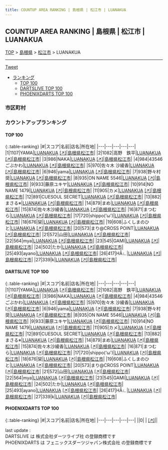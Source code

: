```yaml
---
title: COUNTUP AREA RANKING | 島根県 | 松江市 | LUANAKUA
---
```

## COUNTUP AREA RANKING | 島根県 | 松江市 | LUANAKUA

[TOP](/darts/rank/) > [島根県](/darts/rank/島根県/) > [松江市](/darts/rank/島根県/松江市/) > LUANAKUA

___

<a href="https://twitter.com/share?ref_src=twsrc%5Etfw" data-text="COUNTUP AREA RANKING | 島根県松江市LUANAKUA" class="twitter-share-button" data-hashtags="DARTSLIVE,PHOENIXDARTS,darts,ダーツ" data-show-count="false">Tweet</a>

* [ランキング](#カウントアップランキング)
    * [TOP 100](#top-100)
    * [DARTSLIVE TOP 100](#dartslive-top-100)
    * [PHOENIXDARTS TOP 100](#phoenixdarts-top-100)

### 市区町村

<ul>

</ul>

### カウントアップランキング

#### TOP 100



{:.table-ranking}
|#|スコア|名前|店名|所在地|
|---|---|---|---|---|
|1|1107|<span class="rank-name-dl">YAMA</span>|<a href="/darts/rank/shops/3e73dd2918bd2e6d774c926eb736cb5a.html">LUANAKUA</a> <a href="https://search.dartslive.com/jp/shop/3e73dd2918bd2e6d774c926eb736cb5a">[↗]</a>|<a href="/darts/rank/島根県/松江市">島根県松江市</a>|
|2|1082|<span class="rank-name-dl">高野　鉄平</span>|<a href="/darts/rank/shops/3e73dd2918bd2e6d774c926eb736cb5a.html">LUANAKUA</a> <a href="https://search.dartslive.com/jp/shop/3e73dd2918bd2e6d774c926eb736cb5a">[↗]</a>|<a href="/darts/rank/島根県/松江市">島根県松江市</a>|
|3|986|<span class="rank-name-dl">NAKA</span>|<a href="/darts/rank/shops/3e73dd2918bd2e6d774c926eb736cb5a.html">LUANAKUA</a> <a href="https://search.dartslive.com/jp/shop/3e73dd2918bd2e6d774c926eb736cb5a">[↗]</a>|<a href="/darts/rank/島根県/松江市">島根県松江市</a>|
|4|984|<span class="rank-name-dl">43546 ごぶかわ</span>|<a href="/darts/rank/shops/3e73dd2918bd2e6d774c926eb736cb5a.html">LUANAKUA</a> <a href="https://search.dartslive.com/jp/shop/3e73dd2918bd2e6d774c926eb736cb5a">[↗]</a>|<a href="/darts/rank/島根県/松江市">島根県松江市</a>|
|5|970|<span class="rank-name-dl">佐々木 沙綾香</span>|<a href="/darts/rank/shops/3e73dd2918bd2e6d774c926eb736cb5a.html">LUANAKUA</a> <a href="https://search.dartslive.com/jp/shop/3e73dd2918bd2e6d774c926eb736cb5a">[↗]</a>|<a href="/darts/rank/島根県/松江市">島根県松江市</a>|
|6|946|<span class="rank-name-dl">yama</span>|<a href="/darts/rank/shops/3e73dd2918bd2e6d774c926eb736cb5a.html">LUANAKUA</a> <a href="https://search.dartslive.com/jp/shop/3e73dd2918bd2e6d774c926eb736cb5a">[↗]</a>|<a href="/darts/rank/島根県/松江市">島根県松江市</a>|
|7|938|<span class="rank-name-dl">野々村　奨</span>|<a href="/darts/rank/shops/3e73dd2918bd2e6d774c926eb736cb5a.html">LUANAKUA</a> <a href="https://search.dartslive.com/jp/shop/3e73dd2918bd2e6d774c926eb736cb5a">[↗]</a>|<a href="/darts/rank/島根県/松江市">島根県松江市</a>|
|8|935|<span class="rank-name-dl">ON NAME 5546</span>|<a href="/darts/rank/shops/3e73dd2918bd2e6d774c926eb736cb5a.html">LUANAKUA</a> <a href="https://search.dartslive.com/jp/shop/3e73dd2918bd2e6d774c926eb736cb5a">[↗]</a>|<a href="/darts/rank/島根県/松江市">島根県松江市</a>|
|9|933|<span class="rank-name-dl">藤原ユキヤ</span>|<a href="/darts/rank/shops/3e73dd2918bd2e6d774c926eb736cb5a.html">LUANAKUA</a> <a href="https://search.dartslive.com/jp/shop/3e73dd2918bd2e6d774c926eb736cb5a">[↗]</a>|<a href="/darts/rank/島根県/松江市">島根県松江市</a>|
|10|914|<span class="rank-name-dl">NO NAME 1479</span>|<a href="/darts/rank/shops/3e73dd2918bd2e6d774c926eb736cb5a.html">LUANAKUA</a> <a href="https://search.dartslive.com/jp/shop/3e73dd2918bd2e6d774c926eb736cb5a">[↗]</a>|<a href="/darts/rank/島根県/松江市">島根県松江市</a>|
|11|905|<span class="rank-name-dl">カメ</span>|<a href="/darts/rank/shops/3e73dd2918bd2e6d774c926eb736cb5a.html">LUANAKUA</a> <a href="https://search.dartslive.com/jp/shop/3e73dd2918bd2e6d774c926eb736cb5a">[↗]</a>|<a href="/darts/rank/島根県/松江市">島根県松江市</a>|
|12|891|<span class="rank-name-dl">CUESOUL SECRET</span>|<a href="/darts/rank/shops/3e73dd2918bd2e6d774c926eb736cb5a.html">LUANAKUA</a> <a href="https://search.dartslive.com/jp/shop/3e73dd2918bd2e6d774c926eb736cb5a">[↗]</a>|<a href="/darts/rank/島根県/松江市">島根県松江市</a>|
|13|882|<span class="rank-name-dl">まさる※</span>|<a href="/darts/rank/shops/3e73dd2918bd2e6d774c926eb736cb5a.html">LUANAKUA</a> <a href="https://search.dartslive.com/jp/shop/3e73dd2918bd2e6d774c926eb736cb5a">[↗]</a>|<a href="/darts/rank/島根県/松江市">島根県松江市</a>|
|14|879|<span class="rank-name-dl">まめ</span>|<a href="/darts/rank/shops/3e73dd2918bd2e6d774c926eb736cb5a.html">LUANAKUA</a> <a href="https://search.dartslive.com/jp/shop/3e73dd2918bd2e6d774c926eb736cb5a">[↗]</a>|<a href="/darts/rank/島根県/松江市">島根県松江市</a>|
|15|874|<span class="rank-name-dl">佐々木沙綾香</span>|<a href="/darts/rank/shops/3e73dd2918bd2e6d774c926eb736cb5a.html">LUANAKUA</a> <a href="https://search.dartslive.com/jp/shop/3e73dd2918bd2e6d774c926eb736cb5a">[↗]</a>|<a href="/darts/rank/島根県/松江市">島根県松江市</a>|
|16|871|<span class="rank-name-dl">まつむら</span>|<a href="/darts/rank/shops/3e73dd2918bd2e6d774c926eb736cb5a.html">LUANAKUA</a> <a href="https://search.dartslive.com/jp/shop/3e73dd2918bd2e6d774c926eb736cb5a">[↗]</a>|<a href="/darts/rank/島根県/松江市">島根県松江市</a>|
|17|720|<span class="rank-name-dl">shippo(&#x27;ω&#x27;)</span>|<a href="/darts/rank/shops/3e73dd2918bd2e6d774c926eb736cb5a.html">LUANAKUA</a> <a href="https://search.dartslive.com/jp/shop/3e73dd2918bd2e6d774c926eb736cb5a">[↗]</a>|<a href="/darts/rank/島根県/松江市">島根県松江市</a>|
|18|676|<span class="rank-name-dl">栞</span>|<a href="/darts/rank/shops/3e73dd2918bd2e6d774c926eb736cb5a.html">LUANAKUA</a> <a href="https://search.dartslive.com/jp/shop/3e73dd2918bd2e6d774c926eb736cb5a">[↗]</a>|<a href="/darts/rank/島根県/松江市">島根県松江市</a>|
|19|608|<span class="rank-name-dl">ふくしまのひと</span>|<a href="/darts/rank/shops/3e73dd2918bd2e6d774c926eb736cb5a.html">LUANAKUA</a> <a href="https://search.dartslive.com/jp/shop/3e73dd2918bd2e6d774c926eb736cb5a">[↗]</a>|<a href="/darts/rank/島根県/松江市">島根県松江市</a>|
|20|573|<span class="rank-name-dl">まり@CROSS POINT</span>|<a href="/darts/rank/shops/3e73dd2918bd2e6d774c926eb736cb5a.html">LUANAKUA</a> <a href="https://search.dartslive.com/jp/shop/3e73dd2918bd2e6d774c926eb736cb5a">[↗]</a>|<a href="/darts/rank/島根県/松江市">島根県松江市</a>|
|21|572|<span class="rank-name-dl">山田</span>|<a href="/darts/rank/shops/3e73dd2918bd2e6d774c926eb736cb5a.html">LUANAKUA</a> <a href="https://search.dartslive.com/jp/shop/3e73dd2918bd2e6d774c926eb736cb5a">[↗]</a>|<a href="/darts/rank/島根県/松江市">島根県松江市</a>|
|22|564|<span class="rank-name-dl">mya</span>|<a href="/darts/rank/shops/3e73dd2918bd2e6d774c926eb736cb5a.html">LUANAKUA</a> <a href="https://search.dartslive.com/jp/shop/3e73dd2918bd2e6d774c926eb736cb5a">[↗]</a>|<a href="/darts/rank/島根県/松江市">島根県松江市</a>|
|23|545|<span class="rank-name-dl">GAMI</span>|<a href="/darts/rank/shops/3e73dd2918bd2e6d774c926eb736cb5a.html">LUANAKUA</a> <a href="https://search.dartslive.com/jp/shop/3e73dd2918bd2e6d774c926eb736cb5a">[↗]</a>|<a href="/darts/rank/島根県/松江市">島根県松江市</a>|
|24|502|<span class="rank-name-dl">たか</span>|<a href="/darts/rank/shops/3e73dd2918bd2e6d774c926eb736cb5a.html">LUANAKUA</a> <a href="https://search.dartslive.com/jp/shop/3e73dd2918bd2e6d774c926eb736cb5a">[↗]</a>|<a href="/darts/rank/島根県/松江市">島根県松江市</a>|
|25|493|<span class="rank-name-dl">ayano</span>|<a href="/darts/rank/shops/3e73dd2918bd2e6d774c926eb736cb5a.html">LUANAKUA</a> <a href="https://search.dartslive.com/jp/shop/3e73dd2918bd2e6d774c926eb736cb5a">[↗]</a>|<a href="/darts/rank/島根県/松江市">島根県松江市</a>|
|26|417|<span class="rank-name-dl">НÅ∟</span>|<a href="/darts/rank/shops/3e73dd2918bd2e6d774c926eb736cb5a.html">LUANAKUA</a> <a href="https://search.dartslive.com/jp/shop/3e73dd2918bd2e6d774c926eb736cb5a">[↗]</a>|<a href="/darts/rank/島根県/松江市">島根県松江市</a>|
|27|339|<span class="rank-name-dl">k</span>|<a href="/darts/rank/shops/3e73dd2918bd2e6d774c926eb736cb5a.html">LUANAKUA</a> <a href="https://search.dartslive.com/jp/shop/3e73dd2918bd2e6d774c926eb736cb5a">[↗]</a>|<a href="/darts/rank/島根県/松江市">島根県松江市</a>|


#### DARTSLIVE TOP 100



{:.table-ranking}
|#|スコア|名前|店名|所在地|
|---|---|---|---|---|
|1|1107|<span class="rank-name-dl">YAMA</span>|<a href="/darts/rank/shops/3e73dd2918bd2e6d774c926eb736cb5a.html">LUANAKUA</a> <a href="https://search.dartslive.com/jp/shop/3e73dd2918bd2e6d774c926eb736cb5a">[↗]</a>|<a href="/darts/rank/島根県/松江市">島根県松江市</a>|
|2|1082|<span class="rank-name-dl">高野　鉄平</span>|<a href="/darts/rank/shops/3e73dd2918bd2e6d774c926eb736cb5a.html">LUANAKUA</a> <a href="https://search.dartslive.com/jp/shop/3e73dd2918bd2e6d774c926eb736cb5a">[↗]</a>|<a href="/darts/rank/島根県/松江市">島根県松江市</a>|
|3|986|<span class="rank-name-dl">NAKA</span>|<a href="/darts/rank/shops/3e73dd2918bd2e6d774c926eb736cb5a.html">LUANAKUA</a> <a href="https://search.dartslive.com/jp/shop/3e73dd2918bd2e6d774c926eb736cb5a">[↗]</a>|<a href="/darts/rank/島根県/松江市">島根県松江市</a>|
|4|984|<span class="rank-name-dl">43546 ごぶかわ</span>|<a href="/darts/rank/shops/3e73dd2918bd2e6d774c926eb736cb5a.html">LUANAKUA</a> <a href="https://search.dartslive.com/jp/shop/3e73dd2918bd2e6d774c926eb736cb5a">[↗]</a>|<a href="/darts/rank/島根県/松江市">島根県松江市</a>|
|5|970|<span class="rank-name-dl">佐々木 沙綾香</span>|<a href="/darts/rank/shops/3e73dd2918bd2e6d774c926eb736cb5a.html">LUANAKUA</a> <a href="https://search.dartslive.com/jp/shop/3e73dd2918bd2e6d774c926eb736cb5a">[↗]</a>|<a href="/darts/rank/島根県/松江市">島根県松江市</a>|
|6|946|<span class="rank-name-dl">yama</span>|<a href="/darts/rank/shops/3e73dd2918bd2e6d774c926eb736cb5a.html">LUANAKUA</a> <a href="https://search.dartslive.com/jp/shop/3e73dd2918bd2e6d774c926eb736cb5a">[↗]</a>|<a href="/darts/rank/島根県/松江市">島根県松江市</a>|
|7|938|<span class="rank-name-dl">野々村　奨</span>|<a href="/darts/rank/shops/3e73dd2918bd2e6d774c926eb736cb5a.html">LUANAKUA</a> <a href="https://search.dartslive.com/jp/shop/3e73dd2918bd2e6d774c926eb736cb5a">[↗]</a>|<a href="/darts/rank/島根県/松江市">島根県松江市</a>|
|8|935|<span class="rank-name-dl">ON NAME 5546</span>|<a href="/darts/rank/shops/3e73dd2918bd2e6d774c926eb736cb5a.html">LUANAKUA</a> <a href="https://search.dartslive.com/jp/shop/3e73dd2918bd2e6d774c926eb736cb5a">[↗]</a>|<a href="/darts/rank/島根県/松江市">島根県松江市</a>|
|9|933|<span class="rank-name-dl">藤原ユキヤ</span>|<a href="/darts/rank/shops/3e73dd2918bd2e6d774c926eb736cb5a.html">LUANAKUA</a> <a href="https://search.dartslive.com/jp/shop/3e73dd2918bd2e6d774c926eb736cb5a">[↗]</a>|<a href="/darts/rank/島根県/松江市">島根県松江市</a>|
|10|914|<span class="rank-name-dl">NO NAME 1479</span>|<a href="/darts/rank/shops/3e73dd2918bd2e6d774c926eb736cb5a.html">LUANAKUA</a> <a href="https://search.dartslive.com/jp/shop/3e73dd2918bd2e6d774c926eb736cb5a">[↗]</a>|<a href="/darts/rank/島根県/松江市">島根県松江市</a>|
|11|905|<span class="rank-name-dl">カメ</span>|<a href="/darts/rank/shops/3e73dd2918bd2e6d774c926eb736cb5a.html">LUANAKUA</a> <a href="https://search.dartslive.com/jp/shop/3e73dd2918bd2e6d774c926eb736cb5a">[↗]</a>|<a href="/darts/rank/島根県/松江市">島根県松江市</a>|
|12|891|<span class="rank-name-dl">CUESOUL SECRET</span>|<a href="/darts/rank/shops/3e73dd2918bd2e6d774c926eb736cb5a.html">LUANAKUA</a> <a href="https://search.dartslive.com/jp/shop/3e73dd2918bd2e6d774c926eb736cb5a">[↗]</a>|<a href="/darts/rank/島根県/松江市">島根県松江市</a>|
|13|882|<span class="rank-name-dl">まさる※</span>|<a href="/darts/rank/shops/3e73dd2918bd2e6d774c926eb736cb5a.html">LUANAKUA</a> <a href="https://search.dartslive.com/jp/shop/3e73dd2918bd2e6d774c926eb736cb5a">[↗]</a>|<a href="/darts/rank/島根県/松江市">島根県松江市</a>|
|14|879|<span class="rank-name-dl">まめ</span>|<a href="/darts/rank/shops/3e73dd2918bd2e6d774c926eb736cb5a.html">LUANAKUA</a> <a href="https://search.dartslive.com/jp/shop/3e73dd2918bd2e6d774c926eb736cb5a">[↗]</a>|<a href="/darts/rank/島根県/松江市">島根県松江市</a>|
|15|874|<span class="rank-name-dl">佐々木沙綾香</span>|<a href="/darts/rank/shops/3e73dd2918bd2e6d774c926eb736cb5a.html">LUANAKUA</a> <a href="https://search.dartslive.com/jp/shop/3e73dd2918bd2e6d774c926eb736cb5a">[↗]</a>|<a href="/darts/rank/島根県/松江市">島根県松江市</a>|
|16|871|<span class="rank-name-dl">まつむら</span>|<a href="/darts/rank/shops/3e73dd2918bd2e6d774c926eb736cb5a.html">LUANAKUA</a> <a href="https://search.dartslive.com/jp/shop/3e73dd2918bd2e6d774c926eb736cb5a">[↗]</a>|<a href="/darts/rank/島根県/松江市">島根県松江市</a>|
|17|720|<span class="rank-name-dl">shippo(&#x27;ω&#x27;)</span>|<a href="/darts/rank/shops/3e73dd2918bd2e6d774c926eb736cb5a.html">LUANAKUA</a> <a href="https://search.dartslive.com/jp/shop/3e73dd2918bd2e6d774c926eb736cb5a">[↗]</a>|<a href="/darts/rank/島根県/松江市">島根県松江市</a>|
|18|676|<span class="rank-name-dl">栞</span>|<a href="/darts/rank/shops/3e73dd2918bd2e6d774c926eb736cb5a.html">LUANAKUA</a> <a href="https://search.dartslive.com/jp/shop/3e73dd2918bd2e6d774c926eb736cb5a">[↗]</a>|<a href="/darts/rank/島根県/松江市">島根県松江市</a>|
|19|608|<span class="rank-name-dl">ふくしまのひと</span>|<a href="/darts/rank/shops/3e73dd2918bd2e6d774c926eb736cb5a.html">LUANAKUA</a> <a href="https://search.dartslive.com/jp/shop/3e73dd2918bd2e6d774c926eb736cb5a">[↗]</a>|<a href="/darts/rank/島根県/松江市">島根県松江市</a>|
|20|573|<span class="rank-name-dl">まり@CROSS POINT</span>|<a href="/darts/rank/shops/3e73dd2918bd2e6d774c926eb736cb5a.html">LUANAKUA</a> <a href="https://search.dartslive.com/jp/shop/3e73dd2918bd2e6d774c926eb736cb5a">[↗]</a>|<a href="/darts/rank/島根県/松江市">島根県松江市</a>|
|21|572|<span class="rank-name-dl">山田</span>|<a href="/darts/rank/shops/3e73dd2918bd2e6d774c926eb736cb5a.html">LUANAKUA</a> <a href="https://search.dartslive.com/jp/shop/3e73dd2918bd2e6d774c926eb736cb5a">[↗]</a>|<a href="/darts/rank/島根県/松江市">島根県松江市</a>|
|22|564|<span class="rank-name-dl">mya</span>|<a href="/darts/rank/shops/3e73dd2918bd2e6d774c926eb736cb5a.html">LUANAKUA</a> <a href="https://search.dartslive.com/jp/shop/3e73dd2918bd2e6d774c926eb736cb5a">[↗]</a>|<a href="/darts/rank/島根県/松江市">島根県松江市</a>|
|23|545|<span class="rank-name-dl">GAMI</span>|<a href="/darts/rank/shops/3e73dd2918bd2e6d774c926eb736cb5a.html">LUANAKUA</a> <a href="https://search.dartslive.com/jp/shop/3e73dd2918bd2e6d774c926eb736cb5a">[↗]</a>|<a href="/darts/rank/島根県/松江市">島根県松江市</a>|
|24|502|<span class="rank-name-dl">たか</span>|<a href="/darts/rank/shops/3e73dd2918bd2e6d774c926eb736cb5a.html">LUANAKUA</a> <a href="https://search.dartslive.com/jp/shop/3e73dd2918bd2e6d774c926eb736cb5a">[↗]</a>|<a href="/darts/rank/島根県/松江市">島根県松江市</a>|
|25|493|<span class="rank-name-dl">ayano</span>|<a href="/darts/rank/shops/3e73dd2918bd2e6d774c926eb736cb5a.html">LUANAKUA</a> <a href="https://search.dartslive.com/jp/shop/3e73dd2918bd2e6d774c926eb736cb5a">[↗]</a>|<a href="/darts/rank/島根県/松江市">島根県松江市</a>|
|26|417|<span class="rank-name-dl">НÅ∟</span>|<a href="/darts/rank/shops/3e73dd2918bd2e6d774c926eb736cb5a.html">LUANAKUA</a> <a href="https://search.dartslive.com/jp/shop/3e73dd2918bd2e6d774c926eb736cb5a">[↗]</a>|<a href="/darts/rank/島根県/松江市">島根県松江市</a>|
|27|339|<span class="rank-name-dl">k</span>|<a href="/darts/rank/shops/3e73dd2918bd2e6d774c926eb736cb5a.html">LUANAKUA</a> <a href="https://search.dartslive.com/jp/shop/3e73dd2918bd2e6d774c926eb736cb5a">[↗]</a>|<a href="/darts/rank/島根県/松江市">島根県松江市</a>|


#### PHOENIXDARTS TOP 100



{:.table-ranking}
|#|スコア|名前|店名|所在地|
|---|---|---|---|---|
||0|<span class="rank-name-dl"> </span>|<a href="/darts/rank/shops/.html"></a> <a href="">[↗]</a>|<a href="/darts/rank//"></a>|


<div class="footer border-top border-gray-light mt-5 pt-3 text-right text-gray">
    last update : <span style="font-weight: italic" id="foot_last_modified"></span><br />
    DARTSLIVE は 株式会社ダーツライブ社 の登録商標です<br />
    PHOENIXDARTS は フェニックスダーツジャパン株式会社 の登録商標です<br />
</div>

<script src="https://cdnjs.cloudflare.com/ajax/libs/jquery.tablesorter/2.31.3/js/jquery.tablesorter.min.js" integrity="sha512-qzgd5cYSZcosqpzpn7zF2ZId8f/8CHmFKZ8j7mU4OUXTNRd5g+ZHBPsgKEwoqxCtdQvExE5LprwwPAgoicguNg==" crossorigin="anonymous" referrerpolicy="no-referrer"></script>
<link rel="stylesheet" href="https://cdnjs.cloudflare.com/ajax/libs/jquery.tablesorter/2.31.3/css/theme.default.min.css" integrity="sha512-wghhOJkjQX0Lh3NSWvNKeZ0ZpNn+SPVXX1Qyc9OCaogADktxrBiBdKGDoqVUOyhStvMBmJQ8ZdMHiR3wuEq8+w==" crossorigin="anonymous" referrerpolicy="no-referrer" />
<script>
$(function() {
    $(".table-ranking").tablesorter({sortList:[[0, 0]]});
    $("#foot_last_modified").text(formatDate(new Date(document.lastModified), 'yyyy-MM-dd HH:mm:ss'));
});
</script>

<script async src="https://platform.twitter.com/widgets.js" charset="utf-8"></script>